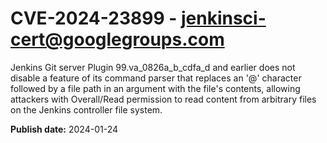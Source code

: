 # CVE-2024-23899 - jenkinsci-cert@googlegroups.com

Jenkins Git server Plugin 99.va_0826a_b_cdfa_d and earlier does not disable a feature of its command parser that replaces an '@' character followed by a file path in an argument with the file's contents, allowing attackers with Overall/Read permission to read content from arbitrary files on the Jenkins controller file system.

**Publish date:** 2024-01-24
